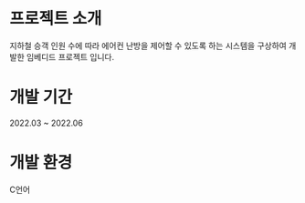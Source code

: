 # 프로젝트 소개 
 지하철 승객 인원 수에 따라 에어컨 난방을 제어할 수 있도록 하는 시스템을 구상하여 개발한 임베디드 프로젝트 입니다. 
 
# 개발 기간 
 2022.03 ~ 2022.06
 
# 개발 환경 
 C언어 
 
